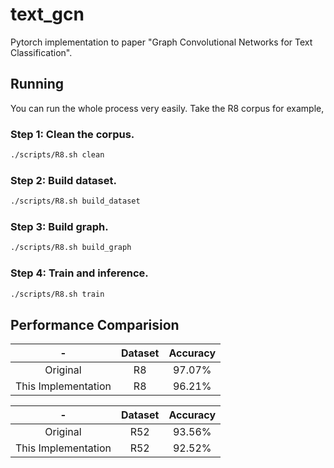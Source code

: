 # text_gcn
Pytorch implementation to paper "Graph Convolutional Networks for Text Classification".
## Running
You can run the whole process very easily. Take the R8 corpus for example,

### Step 1: Clean the corpus.
```bash
./scripts/R8.sh clean
```

### Step 2: Build dataset.
```bash
./scripts/R8.sh build_dataset
```

### Step 3: Build graph.
```bash
./scripts/R8.sh build_graph
```

### Step 4: Train and inference.
```bash
./scripts/R8.sh train
```
## Performance Comparision

-|Dataset|Accuracy
:-:|:-:|:-:
Original|R8|97.07%
This Implementation|R8|96.21%

-|Dataset|Accuracy
:-:|:-:|:-:
Original|R52|93.56%
This Implementation|R52|92.52%
